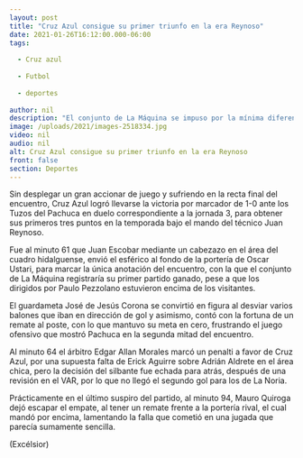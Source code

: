```yaml
---
layout: post
title: "Cruz Azul consigue su primer triunfo en la era Reynoso"
date: 2021-01-26T16:12:00.000-06:00
tags:
  
  - Cruz azul
  
  - Futbol
  
  - deportes
  
author: nil
description: "El conjunto de La Máquina se impuso por la mínima diferencia en su visita a los Tuzos del Pachuca correspondiente a la fecha 3"
image: /uploads/2021/images-2518334.jpg
video: nil
audio: nil
alt: Cruz Azul consigue su primer triunfo en la era Reynoso
front: false
section: Deportes
---
```


Sin desplegar un gran accionar de juego y sufriendo en la recta final del encuentro, Cruz Azul logró llevarse la victoria por marcador de 1-0 ante los Tuzos del Pachuca en duelo correspondiente a la jornada 3, para obtener sus primeros tres puntos en la temporada bajo el mando del técnico Juan Reynoso.

Fue al minuto 61 que Juan Escobar mediante un cabezazo en el área del cuadro hidalguense, envió el esférico al fondo de la portería de Oscar Ustari, para marcar la única anotación del encuentro, con la que el conjunto de La Máquina registraría su primer partido ganado, pese a que los dirigidos por Paulo Pezzolano estuvieron encima de los visitantes.

El guardameta José de Jesús Corona se convirtió en figura al desviar varios balones que iban en dirección de gol y asimismo, contó con la fortuna de un remate al poste, con lo que mantuvo su meta en cero, frustrando el juego ofensivo que mostró Pachuca en la segunda mitad del encuentro.

Al minuto 64 el árbitro Edgar Allan Morales marcó un penalti a favor de Cruz Azul, por una supuesta falta de Erick Aguirre sobre Adrián Aldrete en el área chica, pero la decisión del silbante fue echada para atrás, después de una revisión en el VAR, por lo que no llegó el segundo gol para los de La Noria.

Prácticamente en el último suspiro del partido, al minuto 94, Mauro Quiroga dejó escapar el empate, al tener un remate frente a la portería rival, el cual mandó por encima, lamentando la falla que cometió en una jugada que parecía sumamente sencilla.

(Excélsior)